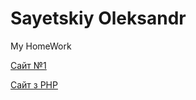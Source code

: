 # Sayetskiy Oleksandr

My HomeWork

[Сайт №1](https://sayetskiy.github.io/Site1/ "Мой первый сайт!")

[Сайт з PHP](https://sayetskiy.github.io/Site2/ "Сайт с базой")
